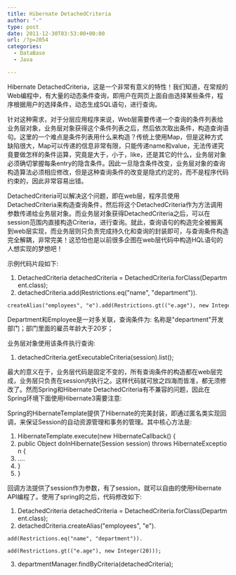 ```yaml
---
title: Hibernate DetachedCriteria
author: "-"
type: post
date: 2011-12-30T03:53:00+00:00
url: /?p=2054
categories:
  - DataBase
  - Java

---
```

Hibernate DetachedCriteria，这是一个非常有意义的特性！我们知道，在常规的Web编程中，有大量的动态条件查询，即用户在网页上面自由选择某些条件，程序根据用户的选择条件，动态生成SQL语句，进行查询。

针对这种需求，对于分层应用程序来说，Web层需要传递一个查询的条件列表给业务层对象，业务层对象获得这个条件列表之后，然后依次取出条件，构造查询语句。这里的一个难点是条件列表用什么来构造？传统上使用Map，但是这种方式缺陷很大，Map可以传递的信息非常有限，只能传递name和value，无法传递究竟要做怎样的条件运算，究竟是大于，小于，like，还是其它的什么，业务层对象必须确切掌握每条entry的隐含条件。因此一旦隐含条件改变，业务层对象的查询构造算法必须相应修改，但是这种查询条件的改变是隐式约定的，而不是程序代码约束的，因此非常容易出错。

DetachedCriteria可以解决这个问题，即在web层，程序员使用DetachedCriteria来构造查询条件，然后将这个DetachedCriteria作为方法调用参数传递给业务层对象。而业务层对象获得DetachedCriteria之后，可以在session范围内直接构造Criteria，进行查询。就此，查询语句的构造完全被搬离到web层实现，而业务层则只负责完成持久化和查询的封装即可，与查询条件构造完全解耦，非常完美！这恐怕也是以前很多企图在web层代码中构造HQL语句的人想实现的梦想吧！

示例代码片段如下: 

  1. DetachedCriteria detachedCriteria = DetachedCriteria.forClass(Department.class);
  2. detachedCriteria.add(Restrictions.eq("name", "department")).
  
    createAlias("employees", "e").add(Restrictions.gt(("e.age"), new Integer(20)));

Department和Employee是一对多关联，查询条件为: 名称是"department"开发部门；部门里面的雇员年龄大于20岁；

业务层对象使用该条件执行查询: 

  1. detachedCriteria.getExecutableCriteria(session).list();

最大的意义在于，业务层代码是固定不变的，所有查询条件的构造都在web层完成，业务层只负责在session内执行之。这样代码就可放之四海而皆准，都无须修改了。然而Spring和Hibernate DetachedCriteria有不兼容的问题，因此在Spring环境下面使用Hibernate3需要注意: 

Spring的HibernateTemplate提供了Hibernate的完美封装，即通过匿名类实现回调，来保证Session的自动资源管理和事务的管理。其中核心方法是: 

  1. HibernateTemplate.execute(new HibernateCallback() {
  2. public Object doInHibernate(Session session) throws HibernateException {
  3. ....
  4. }
  5. }

回调方法提供了session作为参数，有了session，就可以自由的使用Hibernate API编程了。使用了spring的之后，代码修改如下: 

  1. DetachedCriteria detachedCriteria = DetachedCriteria.forClass(Department.class);
  2. detachedCriteria.createAlias("employees", "e").
  
    add(Restrictions.eq("name", "department")).
  
    add(Restrictions.gt(("e.age"), new Integer(20)));
  3. departmentManager.findByCriteria(detachedCriteria);